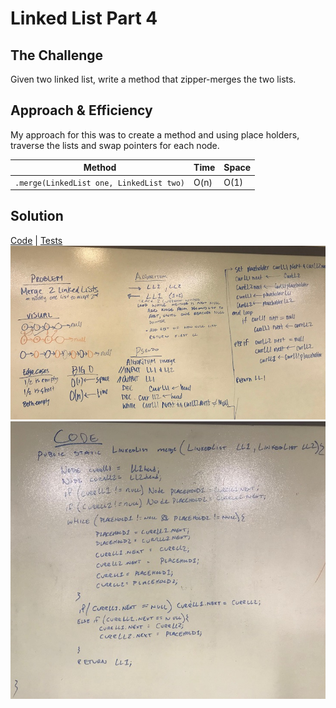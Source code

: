 # Linked List Part 4

## The Challenge
Given two linked list, write a method that zipper-merges the two lists.

## Approach & Efficiency
My approach for this was to create a method and using place holders, traverse the lists and swap pointers for each node.

Method | Time | Space
---- | ---- | ----
`.merge(LinkedList one, LinkedList two)` | O(n) | O(1)

## Solution
[Code](../src/main/java/LinkedList) | [Tests](../src/test/java/LinkedList/LinkedListTest.java)
![Whiteboard Solution to Merge Method](../assets/linked_list_merge.JPG)
![Whiteboard Solution to Merge Method Code](../assets/linked_list_merge_code.JPG)